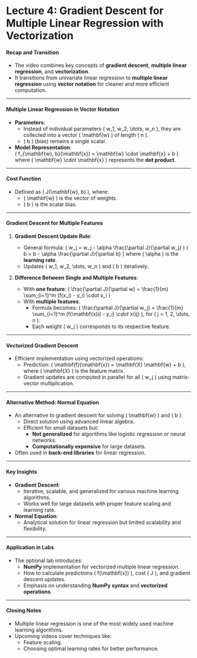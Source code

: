 # Lecture 4: Gradient Descent for Multiple Linear Regression with Vectorization

#### Recap and Transition
- The video combines key concepts of **gradient descent**, **multiple linear regression**, and **vectorization**.
- It transitions from univariate linear regression to **multiple linear regression** using **vector notation** for cleaner and more efficient computation.

---

#### Multiple Linear Regression in Vector Notation
- **Parameters**: 
  - Instead of individual parameters \( w_1, w_2, \dots, w_n \), they are collected into a vector \( \mathbf{w} \) of length \( n \).
  - \( b \) (bias) remains a single scalar.
- **Model Representation**:  
  \( f_{\mathbf{w}, b}(\mathbf{x}) = \mathbf{w} \cdot \mathbf{x} + b \)  
  where \( \mathbf{w} \cdot \mathbf{x} \) represents the **dot product**.

---

#### Cost Function
- Defined as \( J(\mathbf{w}, b) \), where:
  - \( \mathbf{w} \) is the vector of weights.
  - \( b \) is the scalar bias.

---

#### Gradient Descent for Multiple Features
1. **Gradient Descent Update Rule**:
   - General formula:
     \( w_j = w_j - \alpha \frac{\partial J}{\partial w_j} \)
     \( b = b - \alpha \frac{\partial J}{\partial b} \)
     where \( \alpha \) is the **learning rate**.
   - Updates \( w_1, w_2, \dots, w_n \) and \( b \) iteratively.
  
2. **Difference Between Single and Multiple Features**:
   - With **one feature**:
     \( \frac{\partial J}{\partial w} = \frac{1}{m} \sum_{i=1}^m (f(x_i) - y_i) \cdot x_i \)
   - With **multiple features**:
     - Formula becomes:
       \( \frac{\partial J}{\partial w_j} = \frac{1}{m} \sum_{i=1}^m (f(\mathbf{x}_i) - y_i) \cdot x_{ij} \),
       for \( j = 1, 2, \dots, n \).
     - Each weight \( w_j \) corresponds to its respective feature.

---

#### Vectorized Gradient Descent
- Efficient implementation using vectorized operations:
  - Prediction: \( \mathbf{f}(\mathbf{x}) = \mathbf{X} \mathbf{w} + b \),
    where \( \mathbf{X} \) is the feature matrix.
  - Gradient updates are computed in parallel for all \( w_j \) using matrix-vector multiplication.

---

#### Alternative Method: Normal Equation
- An alternative to gradient descent for solving \( \mathbf{w} \) and \( b \):
  - Direct solution using advanced linear algebra.
  - Efficient for small datasets but:
    - **Not generalized** for algorithms like logistic regression or neural networks.
    - **Computationally expensive** for large datasets.
- Often used in **back-end libraries** for linear regression.

---

#### Key Insights
- **Gradient Descent**:
  - Iterative, scalable, and generalized for various machine learning algorithms.
  - Works well for large datasets with proper feature scaling and learning rate.
- **Normal Equation**:
  - Analytical solution for linear regression but limited scalability and flexibility.

---

#### Application in Labs
- The optional lab introduces:
  - **NumPy** implementation for vectorized multiple linear regression.
  - How to calculate predictions \( f(\mathbf{x}) \), cost \( J \), and gradient descent updates.
  - Emphasis on understanding **NumPy syntax** and **vectorized operations**.

---

#### Closing Notes
- Multiple linear regression is one of the most widely used machine learning algorithms.
- Upcoming videos cover techniques like:
  - Feature scaling.
  - Choosing optimal learning rates for better performance.

